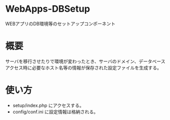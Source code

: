 # WebApps-DBSetup
WEBアプリのDB環境等のセットアップコンポーネント

# 概要  
サーバを移行させたりで環境が変わったとき、サーバのドメイン、データベースアクセス時に必要なホスト名等の情報が保存された設定ファイルを生成する。

# 使い方
- setup/index.php にアクセスする。
- config/conf.ini に設定情報は格納される。
